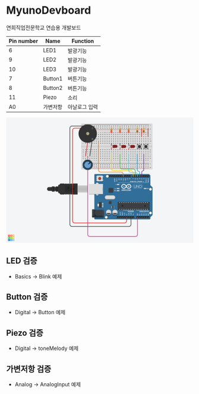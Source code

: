 # MyunoDevboard
연희직업전문학교 연습용 개발보드

|Pin number|Name|Function|
|------|---|---|
|6|LED1|발광기능|
|9|LED2|발광기능|
|10|LED3|발광기능|
|7|Button1|버튼기능|
|8|Button2|버튼기능|
|11|Piezo|소리|
|A0|가변저항|아날로그 입력|

![img](/Devboard.png)

## LED 검증 
* Basics -> Blink 예제

## Button 검증 
* Digital -> Button 예제

## Piezo 검증 
* Digital -> toneMelody 예제

## 가변저항 검증 
* Analog -> AnalogInput 예제

